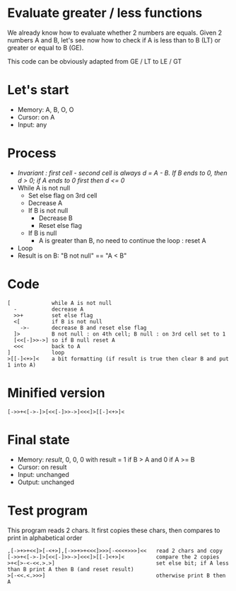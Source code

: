 # Evaluate greater / less functions

We already know how to evaluate whether 2 numbers are equals.
Given 2 numbers A and B, let's see now how to check if A is less than to B (LT) or greater or equal to B (GE).

This code can be obviously adapted from GE / LT to LE / GT

# Let's start

* Memory: A, B, O, O
* Cursor: on A
* Input: any

# Process

* _Invariant : first cell - second cell is always d = A - B. If B ends to 0, then d > 0; if A ends to 0 first then d <= 0_
* While A is not null
  * Set else flag on 3rd cell
  * Decrease A
  * If B is not null
    * Decrease B
    * Reset else flag
  * If B is null
    * A is greater than B, no need to continue the loop : reset A
* Loop
* Result is on B: "B not null" == "A < B"

# Code
```
[             while A is not null
  -           decrease A
  >>+         set else flag
  <[          if B is not null
    ->-       decrease B and reset else flag
  ]>          B not null : on 4th cell; B null : on 3rd cell set to 1
  [<<[-]>>->] so if B null reset A
  <<<         back to A
]             loop
>[[-]<+>]<    a bit formatting (if result is true then clear B and put 1 into A)
```

# Minified version
```
[->>+<[->-]>[<<[-]>>->]<<<]>[[-]<+>]<
```

# Final state

* Memory: _result_, 0, 0, 0 with result = 1 if B > A and 0 if A >= B
* Cursor: on result
* Input: unchanged
* Output: unchanged

# Test program

This program reads 2 chars. It first copies these chars, then compares to print in alphabetical order

```
,[->+>+<<]>[-<+>],[->>+>+<<<]>>>[-<<<+>>>]<<   read 2 chars and copy
[->>+<[->-]>[<<[-]>>->]<<<]>[[-]<+>]<          compare the 2 copies
>+<[>-<-<<.>.>]                                set else bit; if A less than B print A then B (and reset result)
>[-<<.<.>>>]                                   otherwise print B then A
```
